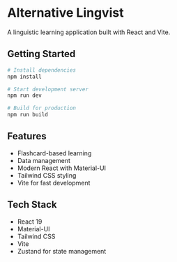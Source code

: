 # Alternative Lingvist

A linguistic learning application built with React and Vite.

## Getting Started

```bash
# Install dependencies
npm install

# Start development server
npm run dev

# Build for production
npm run build
```

## Features

- Flashcard-based learning
- Data management
- Modern React with Material-UI
- Tailwind CSS styling
- Vite for fast development

## Tech Stack

- React 19
- Material-UI
- Tailwind CSS
- Vite
- Zustand for state management
